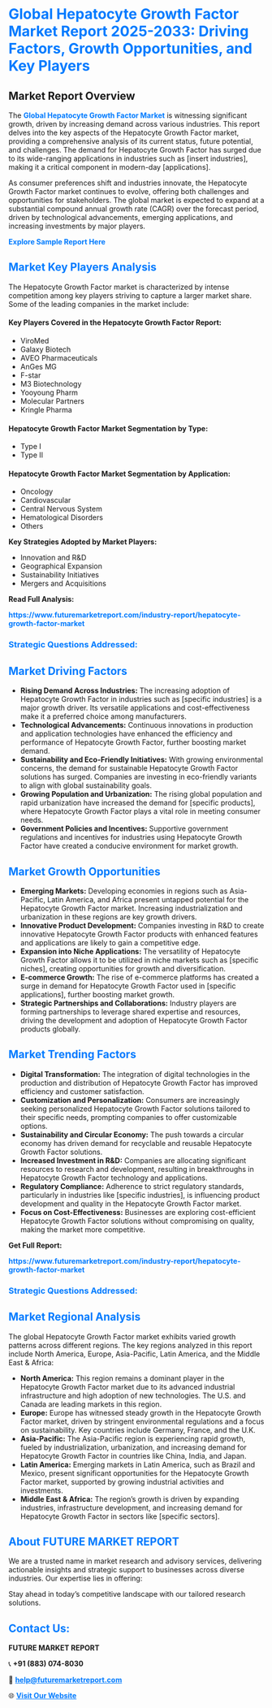 <h1 style="color: #007BFF;">Global Hepatocyte Growth Factor Market Report 2025-2033: Driving Factors, Growth Opportunities, and Key Players</h1>

<section id="overview">
<h2>Market Report Overview</h2>
<p>The <a href="https://www.futuremarketreport.com/industry-report/hepatocyte-growth-factor-market" style="color: #007BFF; text-decoration: none;"><strong>Global Hepatocyte Growth Factor Market</strong></a> is witnessing significant growth, driven by increasing demand across various industries. This report delves into the key aspects of the Hepatocyte Growth Factor market, providing a comprehensive analysis of its current status, future potential, and challenges. The demand for Hepatocyte Growth Factor has surged due to its wide-ranging applications in industries such as [insert industries], making it a critical component in modern-day [applications].</p>
<p>As consumer preferences shift and industries innovate, the Hepatocyte Growth Factor market continues to evolve, offering both challenges and opportunities for stakeholders. The global market is expected to expand at a substantial compound annual growth rate (CAGR) over the forecast period, driven by technological advancements, emerging applications, and increasing investments by major players.</p>
</section>

<section id="overview">
<p><a href="https://www.futuremarketreport.com/request-sample/reportId=80215" style="color: #007BFF; text-decoration: none;"><strong>Explore Sample Report Here</strong></a></p>
</section>

<section id="key-players">
<h2 style="color: #007BFF;">Market Key Players Analysis</h2>
<p>The Hepatocyte Growth Factor market is characterized by intense competition among key players striving to capture a larger market share. Some of the leading companies in the market include:</p>
<h4>Key Players Covered in the Hepatocyte Growth Factor Report:</h4>
<ul><li>ViroMed</li><li>Galaxy Biotech</li><li>AVEO Pharmaceuticals</li><li>AnGes MG</li><li>F-star</li><li>M3 Biotechnology</li><li>Yooyoung Pharm</li><li>Molecular Partners</li><li>Kringle Pharma</li></ul>
<h4>Hepatocyte Growth Factor Market Segmentation by Type:</h4>
<ul><li>Type I</li><li>Type II</li></ul>

<h4>Hepatocyte Growth Factor Market Segmentation by Application:</h4>
<ul><li>Oncology</li><li>Cardiovascular</li><li>Central Nervous System</li><li>Hematological Disorders</li><li>Others</li></ul>
<p><strong>Key Strategies Adopted by Market Players:</strong></p>
<ul>
<li>Innovation and R&D</li>
<li>Geographical Expansion</li>
<li>Sustainability Initiatives</li>
<li>Mergers and Acquisitions</li>
</ul>
</section>

<section>
<p><strong>Read Full Analysis: </strong></p><a href="https://www.futuremarketreport.com/industry-report/hepatocyte-growth-factor-market" style="color: #007BFF; text-decoration: none;"><strong>https://www.futuremarketreport.com/industry-report/hepatocyte-growth-factor-market</strong></a>
<h3 style="color: #007BFF;">Strategic Questions Addressed:</h3>
</section>

<section id="driving-factors">
<h2 style="color: #007BFF;">Market Driving Factors</h2>
<ul>
<li><strong>Rising Demand Across Industries:</strong> The increasing adoption of Hepatocyte Growth Factor in industries such as [specific industries] is a major growth driver. Its versatile applications and cost-effectiveness make it a preferred choice among manufacturers.</li>
<li><strong>Technological Advancements:</strong> Continuous innovations in production and application technologies have enhanced the efficiency and performance of Hepatocyte Growth Factor, further boosting market demand.</li>
<li><strong>Sustainability and Eco-Friendly Initiatives:</strong> With growing environmental concerns, the demand for sustainable Hepatocyte Growth Factor solutions has surged. Companies are investing in eco-friendly variants to align with global sustainability goals.</li>
<li><strong>Growing Population and Urbanization:</strong> The rising global population and rapid urbanization have increased the demand for [specific products], where Hepatocyte Growth Factor plays a vital role in meeting consumer needs.</li>
<li><strong>Government Policies and Incentives:</strong> Supportive government regulations and incentives for industries using Hepatocyte Growth Factor have created a conducive environment for market growth.</li>
</ul>
</section>

<section id="growth-opportunities">
<h2 style="color: #007BFF;">Market Growth Opportunities</h2>
<ul>
<li><strong>Emerging Markets:</strong> Developing economies in regions such as Asia-Pacific, Latin America, and Africa present untapped potential for the Hepatocyte Growth Factor market. Increasing industrialization and urbanization in these regions are key growth drivers.</li>
<li><strong>Innovative Product Development:</strong> Companies investing in R&D to create innovative Hepatocyte Growth Factor products with enhanced features and applications are likely to gain a competitive edge.</li>
<li><strong>Expansion into Niche Applications:</strong> The versatility of Hepatocyte Growth Factor allows it to be utilized in niche markets such as [specific niches], creating opportunities for growth and diversification.</li>
<li><strong>E-commerce Growth:</strong> The rise of e-commerce platforms has created a surge in demand for Hepatocyte Growth Factor used in [specific applications], further boosting market growth.</li>
<li><strong>Strategic Partnerships and Collaborations:</strong> Industry players are forming partnerships to leverage shared expertise and resources, driving the development and adoption of Hepatocyte Growth Factor products globally.</li>
</ul>
</section>

<section id="trending-factors">
<h2 style="color: #007BFF;">Market Trending Factors</h2>
<ul>
<li><strong>Digital Transformation:</strong> The integration of digital technologies in the production and distribution of Hepatocyte Growth Factor has improved efficiency and customer satisfaction.</li>
<li><strong>Customization and Personalization:</strong> Consumers are increasingly seeking personalized Hepatocyte Growth Factor solutions tailored to their specific needs, prompting companies to offer customizable options.</li>
<li><strong>Sustainability and Circular Economy:</strong> The push towards a circular economy has driven demand for recyclable and reusable Hepatocyte Growth Factor solutions.</li>
<li><strong>Increased Investment in R&D:</strong> Companies are allocating significant resources to research and development, resulting in breakthroughs in Hepatocyte Growth Factor technology and applications.</li>
<li><strong>Regulatory Compliance:</strong> Adherence to strict regulatory standards, particularly in industries like [specific industries], is influencing product development and quality in the Hepatocyte Growth Factor market.</li>
<li><strong>Focus on Cost-Effectiveness:</strong> Businesses are exploring cost-efficient Hepatocyte Growth Factor solutions without compromising on quality, making the market more competitive.</li>
</ul>
</section>

<section>
<p><strong>Get Full Report: </strong></p><a href="https://www.futuremarketreport.com/industry-report/hepatocyte-growth-factor-market" style="color: #007BFF; text-decoration: none;"><strong>https://www.futuremarketreport.com/industry-report/hepatocyte-growth-factor-market</strong></a>
<h3 style="color: #007BFF;">Strategic Questions Addressed:</h3>
</section>


<section id="regional-analysis">
<h2 style="color: #007BFF;">Market Regional Analysis</h2>
<p>The global Hepatocyte Growth Factor market exhibits varied growth patterns across different regions. The key regions analyzed in this report include North America, Europe, Asia-Pacific, Latin America, and the Middle East & Africa:</p>
<ul>
<li><strong>North America:</strong> This region remains a dominant player in the Hepatocyte Growth Factor market due to its advanced industrial infrastructure and high adoption of new technologies. The U.S. and Canada are leading markets in this region.</li>
<li><strong>Europe:</strong> Europe has witnessed steady growth in the Hepatocyte Growth Factor market, driven by stringent environmental regulations and a focus on sustainability. Key countries include Germany, France, and the U.K.</li>
<li><strong>Asia-Pacific:</strong> The Asia-Pacific region is experiencing rapid growth, fueled by industrialization, urbanization, and increasing demand for Hepatocyte Growth Factor in countries like China, India, and Japan.</li>
<li><strong>Latin America:</strong> Emerging markets in Latin America, such as Brazil and Mexico, present significant opportunities for the Hepatocyte Growth Factor market, supported by growing industrial activities and investments.</li>
<li><strong>Middle East & Africa:</strong> The region’s growth is driven by expanding industries, infrastructure development, and increasing demand for Hepatocyte Growth Factor in sectors like [specific sectors].</li>
</ul>
</section>

<footer>
<h2 style="color: #007BFF;">About FUTURE MARKET REPORT</h2>
<p>We are a trusted name in market research and advisory services, delivering actionable insights and strategic support to businesses across diverse industries. Our expertise lies in offering:</p>

<p>Stay ahead in today’s competitive landscape with our tailored research solutions.</p>

<h2 style="color: #007BFF;">Contact Us:</h2>
<p><strong>FUTURE MARKET REPORT</strong></p>
<p>📞 <strong>+91 (883) 074-8030</strong></p>
<p>📧 <strong><a href="mailto:help@futuremarketreport.com" style="color: #007BFF;">help@futuremarketreport.com</a></strong></p>
<p>🌐 <strong><a href="https://www.futuremarketreport.com/" style="color: #007BFF;">Visit Our Website</a></strong></p>
</footer>